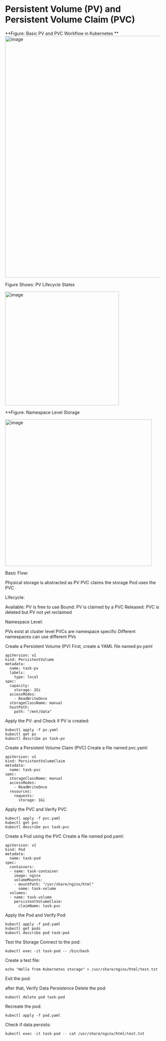 # Persistent Volume (PV) and Persistent Volume Claim (PVC)

**Figure: Basic PV and PVC Workflow in Kubernetes
**<img width="781" alt="image" src="https://github.com/user-attachments/assets/0b0b4a32-1b7f-4aca-a2d6-6122a97058e0" />



Figure Shows: PV Lifecycle States


<img width="368" alt="image" src="https://github.com/user-attachments/assets/b69fba43-e200-4e76-881f-c5d9fb364ad6" />



**Figure: Namespace Level Storage



<img width="474" alt="image" src="https://github.com/user-attachments/assets/46b6809b-10de-41fe-a977-37a0ede2ea86" />



Basic Flow:

Physical storage is abstracted as PV
PVC claims the storage
Pod uses the PVC


Lifecycle:

Available: PV is free to use
Bound: PV is claimed by a PVC
Released: PVC is deleted but PV not yet reclaimed


Namespace Level:

PVs exist at cluster level
PVCs are namespace specific
Different namespaces can use different PVs

Create a Persistent Volume (PV)
First, create a YAML file named pv.yaml
```
apiVersion: v1
kind: PersistentVolume
metadata:
  name: task-pv
  labels:
    type: local
spec:
  capacity:
    storage: 2Gi
  accessModes:
    - ReadWriteOnce
  storageClassName: manual
  hostPath:
    path: "/mnt/data"
```
Apply the PV: and Check if PV is created:
```
kubectl apply -f pv.yaml
kubectl get pv
kubectl describe pv task-pv
```
Create a Persistent Volume Claim (PVC)
Create a file named pvc.yaml:
```
apiVersion: v1
kind: PersistentVolumeClaim
metadata:
  name: task-pvc
spec:
  storageClassName: manual
  accessModes:
    - ReadWriteOnce
  resources:
    requests:
      storage: 1Gi
```

Apply the PVC and Verify PVC
```
kubectl apply -f pvc.yaml
kubectl get pvc
kubectl describe pvc task-pvc
```

Create a Pod using the PVC
Create a file named pod.yaml:
```
apiVersion: v1
kind: Pod
metadata:
  name: task-pod
spec:
  containers:
  - name: task-container
    image: nginx
    volumeMounts:
    - mountPath: "/usr/share/nginx/html"
      name: task-volume
  volumes:
  - name: task-volume
    persistentVolumeClaim:
      claimName: task-pvc

```
Apply the Pod and Verify Pod:
```
kubectl apply -f pod.yaml
kubectl get pods
kubectl describe pod task-pod
```
Test the Storage Connect to the pod:
```
kubectl exec -it task-pod -- /bin/bash
```
Create a test file:
```
echo "Hello from Kubernetes storage" > /usr/share/nginx/html/test.txt
```
Exit the pod:

after that, Verify Data Persistence
Delete the pod:
```
kubectl delete pod task-pod
```
Recreate the pod:
```
kubectl apply -f pod.yaml
```
Check if data persists:
```
kubectl exec -it task-pod -- cat /usr/share/nginx/html/test.txt
```














